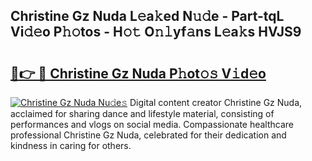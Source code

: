 ## Christine Gz Nuda L𝚎a𝚔ed N𝚞𝚍e - Part-tqL Vi𝚍𝚎o P𝚑𝚘tos - H𝚘𝚝 O𝚗𝚕yf𝚊ns L𝚎a𝚔s HVJS9

# <h2><a href="http://kf7a6wk.oniu.top/?m=Christine+Gz+Nuda">🔗👉 🔴 Christine Gz Nuda P𝚑ot𝚘𝚜 V𝚒d𝚎o</a></h2>

[![Christine Gz Nuda Nu𝚍e𝚜](https://i.imgur.com/0qMVB7G.gif)](http://kf7a6wk.oniu.top/?m=Christine+Gz+Nuda)
Digital content creator Christine Gz Nuda, acclaimed for sharing dance and lifestyle material, consisting of performances and vlogs on social media. Compassionate healthcare professional Christine Gz Nuda, celebrated for their dedication and kindness in caring for others.  
